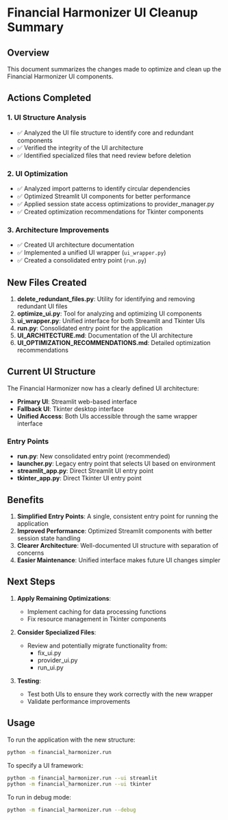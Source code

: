 # Financial Harmonizer UI Cleanup Summary

## Overview

This document summarizes the changes made to optimize and clean up the Financial Harmonizer UI components.

## Actions Completed

### 1. UI Structure Analysis
- ✅ Analyzed the UI file structure to identify core and redundant components
- ✅ Verified the integrity of the UI architecture
- ✅ Identified specialized files that need review before deletion

### 2. UI Optimization
- ✅ Analyzed import patterns to identify circular dependencies
- ✅ Optimized Streamlit UI components for better performance
- ✅ Applied session state access optimizations to provider_manager.py
- ✅ Created optimization recommendations for Tkinter components

### 3. Architecture Improvements
- ✅ Created UI architecture documentation
- ✅ Implemented a unified UI wrapper (`ui_wrapper.py`)
- ✅ Created a consolidated entry point (`run.py`)

## New Files Created

1. **delete_redundant_files.py**: Utility for identifying and removing redundant UI files
2. **optimize_ui.py**: Tool for analyzing and optimizing UI components
3. **ui_wrapper.py**: Unified interface for both Streamlit and Tkinter UIs
4. **run.py**: Consolidated entry point for the application
5. **UI_ARCHITECTURE.md**: Documentation of the UI architecture
6. **UI_OPTIMIZATION_RECOMMENDATIONS.md**: Detailed optimization recommendations

## Current UI Structure

The Financial Harmonizer now has a clearly defined UI architecture:

- **Primary UI**: Streamlit web-based interface
- **Fallback UI**: Tkinter desktop interface
- **Unified Access**: Both UIs accessible through the same wrapper interface

### Entry Points

- **run.py**: New consolidated entry point (recommended)
- **launcher.py**: Legacy entry point that selects UI based on environment
- **streamlit_app.py**: Direct Streamlit UI entry point
- **tkinter_app.py**: Direct Tkinter UI entry point

## Benefits

1. **Simplified Entry Points**: A single, consistent entry point for running the application
2. **Improved Performance**: Optimized Streamlit components with better session state handling
3. **Clearer Architecture**: Well-documented UI structure with separation of concerns
4. **Easier Maintenance**: Unified interface makes future UI changes simpler

## Next Steps

1. **Apply Remaining Optimizations**:
   - Implement caching for data processing functions
   - Fix resource management in Tkinter components

2. **Consider Specialized Files**:
   - Review and potentially migrate functionality from:
     - fix_ui.py
     - provider_ui.py
     - run_ui.py

3. **Testing**:
   - Test both UIs to ensure they work correctly with the new wrapper
   - Validate performance improvements

## Usage

To run the application with the new structure:

```bash
python -m financial_harmonizer.run
```

To specify a UI framework:

```bash
python -m financial_harmonizer.run --ui streamlit
python -m financial_harmonizer.run --ui tkinter
```

To run in debug mode:

```bash
python -m financial_harmonizer.run --debug